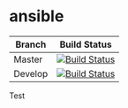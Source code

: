 ansible
=======
| Branch | Build Status |
|--------|--------------|
| Master | [![Build Status](https://travis-ci.org/dreadknot/ansible-playground.svg?branch=master)](https://travis-ci.org/dreadknot/ansible-playground) |
| Develop | [![Build Status](https://travis-ci.org/dreadknot/ansible-playground.svg?branch=develop)](https://travis-ci.org/dreadknot/ansible-playground) |

Test
